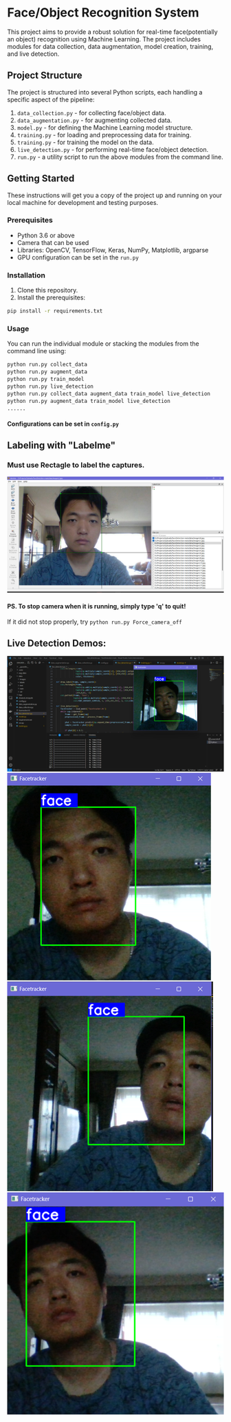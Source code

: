 # Face/Object Recognition System

This project aims to provide a robust solution for real-time face(potentially an object) recognition using Machine Learning. The project includes modules for data collection, data augmentation, model creation, training, and live detection.

## Project Structure

The project is structured into several Python scripts, each handling a specific aspect of the pipeline:

1. `data_collection.py` - for collecting face/object data.
2. `data_augmentation.py` - for augmenting collected data.
3. `model.py` - for defining the Machine Learning model structure.
4. `training.py` - for loading and preprocessing data for training.
5. `training.py` - for training the model on the data.
6. `live_detection.py` - for performing real-time face/object detection.  
7. `run.py` - a utility script to run the above modules from the command line.

## Getting Started

These instructions will get you a copy of the project up and running on your local machine for development and testing purposes.

### Prerequisites

- Python 3.6 or above
- Camera that can be used
- Libraries: OpenCV, TensorFlow, Keras, NumPy, Matplotlib, argparse
- GPU configuration can be set in the `run.py`

### Installation

1. Clone this repository.  
2. Install the prerequisites:  
```bash
pip install -r requirements.txt
```
### Usage  
You can run the individual module or stacking the modules from the command line using:  
```bash
python run.py collect_data
python run.py augment_data
python run.py train_model
python run.py live_detection
python run.py collect_data augment_data train_model live_detection
python run.py augment_data train_model live_detection
......
```

#### Configurations can be set in `config.py`  
## Labeling with "Labelme"  
### Must use Rectagle to label the captures.  

![Example Image](./demos/labeling.png)  

#### PS. To stop camera when it is running, simply type 'q' to quit!   
If it did not stop properly, try `python run.py Force_camera_off`


## Live Detection Demos:  

![demo1](./demos/1.png)  
![demo1](./demos/2.png)  
![demo1](./demos/3.png)  
![demo1](./demos/4.png)  









